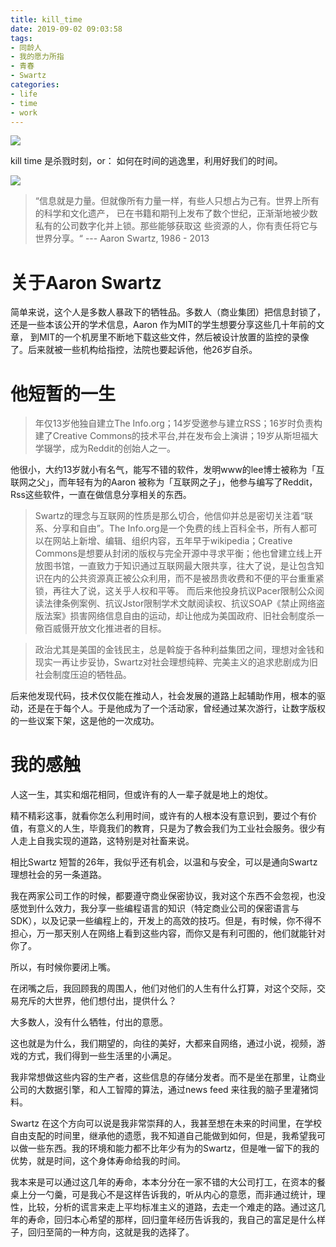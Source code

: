 ```yaml
---
title: kill_time
date: 2019-09-02 09:03:58
tags:
- 同龄人
- 我的愿力所指
- 青春
- Swartz
categories: 
- life
- time
- work
---
```


<img src="/img/theAnonymous.jpg">

kill time 是杀戮时刻，or： 如何在时间的逃逸里，利用好我们的时间。

<!--more-->

<img src="/img/swartz0.jpg">

>“信息就是力量。但就像所有力量一样，有些人只想占为己有。世界上所有的科学和文化遗产，
已在书籍和期刊上发布了数个世纪，正渐渐地被少数私有的公司数字化并上锁。那些能够获取这
些资源的人，你有责任将它与世界分享。“ --- Aaron Swartz, 1986 - 2013

# 关于Aaron Swartz

简单来说，这个人是多数人暴政下的牺牲品。多数人（商业集团）把信息封锁了，还是一些本该公开的学术信息，Aaron 作为MIT的学生想要分享这些几十年前的文章， 到MIT的一个机房里不断地下载这些文件，然后被设计放置的监控的录像了。后来就被一些机构给指控，法院也要起诉他，他26岁自杀。

# 他短暂的一生

>年仅13岁他独自建立The Info.org；14岁受邀参与建立RSS；16岁时负责构建了Creative Commons的技术平台,并在发布会上演讲；19岁从斯坦福大学辍学，成为Reddit的创始人之一。

他很小，大约13岁就小有名气，能写不错的软件，发明www的lee博士被称为「互联网之父」，而年轻有为的Aaron 被称为「互联网之子」，他参与编写了Reddit，Rss这些软件，一直在做信息分享相关的东西。

>Swartz的理念与互联网的性质是那么切合，他信仰并总是密切关注着“联系、分享和自由”。The Info.org是一个免费的线上百科全书，所有人都可以在网站上新增、编辑、组织内容，五年早于wikipedia；Creative Commons是想要从封闭的版权与完全开源中寻求平衡；他也曾建立线上开放图书馆，一直致力于知识通过互联网最大限共享，往大了说，是让包含知识在内的公共资源真正被公众利用，而不是被昂贵收费和不便的平台重重紧锁，再往大了说，这关乎人权和平等。 而后来他投身抗议Pacer限制公众阅读法律条例案例、抗议Jstor限制学术文献阅读权、抗议SOAP《禁止网络盗版法案》损害网络信息自由的运动，却让他成为美国政府、旧社会制度杀一儆百威慑开放文化推进者的目标。

>政治尤其是美国的金钱民主，总是斡旋于各种利益集团之间，理想对金钱和现实一再让步妥协，Swartz对社会理想纯粹、完美主义的追求悲剧成为旧社会制度压迫的牺牲品。

后来他发现代码，技术仅仅能在推动人，社会发展的道路上起辅助作用，根本的驱动，还是在于每个人。于是他成为了一个活动家，曾经通过某次游行，让数字版权的一些议案下架，这是他的一次成功。

# 我的感触

人这一生，其实和烟花相同，但或许有的人一辈子就是地上的炮仗。

精不精彩这事，就看你怎么利用时间，或许有的人根本没有意识到，要过个有价值，有意义的人生，毕竟我们的教育，只是为了教会我们为工业社会服务。很少有人走上自我实现的道路，这特别是对社畜来说。

相比Swartz 短暂的26年，我似乎还有机会，以温和与安全，可以是通向Swartz 理想社会的另一条道路。

我在两家公司工作的时候，都要遵守商业保密协议，我对这个东西不会忽视，也没感觉到什么效力，我分享一些编程语言的知识（特定商业公司的保密语言与SDK），以及记录一些编程上的，开发上的高效的技巧。但是，有时候，你不得不担心，万一那天别人在网络上看到这些内容，而你又是有利可图的，他们就能针对你了。

所以，有时候你要闭上嘴。

在闭嘴之后，我回顾我的周围人，他们对他们的人生有什么打算，对这个交际，交易充斥的大世界，他们想付出，提供什么？

大多数人，没有什么牺牲，付出的意愿。

这也就是为什么，我们期望的，向往的美好，大都来自网络，通过小说，视频，游戏的方式，我们得到一些生活里的小满足。

我非常想做这些内容的生产者，这些信息的存储分发者。而不是坐在那里，让商业公司的大数据引擎，和人工智障的算法，通过news feed 来往我的脑子里灌猪饲料。

Swartz 在这个方向可以说是我非常崇拜的人，我甚至想在未来的时间里，在学校自由支配的时间里，继承他的遗愿，我不知道自己能做到如何，但是，我希望我可以做一些东西。我的环境和能力都不比年少有为的Swartz，但是唯一留下的我的优势，就是时间，这个身体寿命给我的时间。

我本来是可以通过这几年的寿命，本本分分在一家不错的大公司打工，在资本的餐桌上分一勺羹，可是我心不是这样告诉我的，听从内心的意愿，而非通过统计，理性，比较，分析的谎言来走上平均标准主义的道路，去走一个难走的路。通过这几年的寿命，回归本心希望的那样，回归童年经历告诉我的，我自己的富足是什么样子，回归至简的一种方向，这就是我的选择了。
